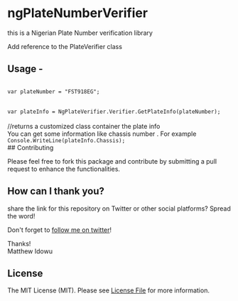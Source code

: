 # ngPlateNumberVerifier
this is a Nigerian Plate Number verification library

<p>Add reference to the PlateVerifier class</p>

## Usage - <br/>
<code>
var plateNumber = "FST918EG";
</code>
<br/>
<code>
var plateInfo = NgPlateVerifier.Verifier.GetPlateInfo(plateNumber);
</code>
<br/>
//returns a customized class container the plate info 
<br/>
You can get some information like chassis number . For example
<br/>
<code>Console.WriteLine(plateInfo.Chassis);
</code>
 ## Contributing

Please feel free to fork this package and contribute by submitting a pull request to enhance the functionalities.

## How can I thank you?

share the link for this repository on Twitter or other social platforms? Spread the word!

Don't forget to [follow me on twitter](https://twitter.com/matmape)!

Thanks!
<br/>
Matthew Idowu

## License

The MIT License (MIT). Please see [License File](LICENSE.md) for more information.

